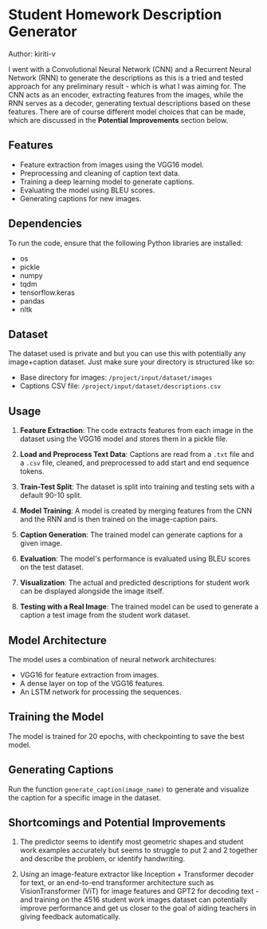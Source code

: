 		
# Student Homework Description Generator

Author: kiriti-v

I went with a Convolutional Neural Network (CNN) and a Recurrent Neural Network (RNN) to generate the descriptions as this is a tried and tested approach for any preliminary result - which is what I was aiming for. The CNN acts as an encoder, extracting features from the images, while the RNN serves as a decoder, generating textual descriptions based on these features. There are of course different model choices that can be made, which are discussed in the **Potential Improvements** section below.

## Features

- Feature extraction from images using the VGG16 model.
- Preprocessing and cleaning of caption text data.
- Training a deep learning model to generate captions.
- Evaluating the model using BLEU scores.
- Generating captions for new images.

## Dependencies

To run the code, ensure that the following Python libraries are installed:

- os
- pickle
- numpy
- tqdm
- tensorflow.keras
- pandas
- nltk

## Dataset

The dataset used is private and but you can use this with potentially any image+caption dataset. Just make sure your directory is structured like so:

- Base directory for images: `/project/input/dataset/images`
- Captions CSV file: `/project/input/dataset/descriptions.csv`

## Usage

1. **Feature Extraction**: The code extracts features from each image in the dataset using the VGG16 model and stores them in a pickle file.

2. **Load and Preprocess Text Data**: Captions are read from a `.txt` file and a `.csv` file, cleaned, and preprocessed to add start and end sequence tokens.

3. **Train-Test Split**: The dataset is split into training and testing sets with a default 90-10 split.

4. **Model Training**: A model is created by merging features from the CNN and the RNN and is then trained on the image-caption pairs.

5. **Caption Generation**: The trained model can generate captions for a given image.

6. **Evaluation**: The model's performance is evaluated using BLEU scores on the test dataset.

7. **Visualization**: The actual and predicted descriptions for student work can be displayed alongside the image itself.

8. **Testing with a Real Image**: The trained model can be used to generate a caption a test image from the student work dataset.

## Model Architecture

The model uses a combination of neural network architectures:

- VGG16 for feature extraction from images.
- A dense layer on top of the VGG16 features.
- An LSTM network for processing the sequences.

## Training the Model

The model is trained for 20 epochs, with checkpointing to save the best model.

## Generating Captions

Run the function `generate_caption(image_name)` to generate and visualize the caption for a specific image in the dataset.

## Shortcomings and Potential Improvements

1. The predictor seems to identify most geometric shapes and student work examples accurately but seems to struggle to put 2 and 2 together and describe the problem, or identify handwriting.

2. Using an image-feature extractor like Inception + Transformer decoder for text, or an end-to-end transformer architecture such as VisionTransformer (ViT) for image features and GPT2 for decoding text - and training on the 4516 student work images dataset can potentially improve performance and get us closer to the goal of aiding teachers in giving feedback automatically.
